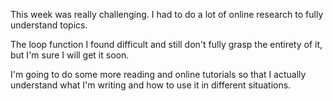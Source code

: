 This week was really challenging. I had to do a lot of online research to fully understand topics. 

The loop function I found difficult and still don't fully grasp the entirety of it, but I'm sure I will get it soon. 

I'm going to do some more reading and online tutorials so that I actually understand what I'm writing and how to use it in different situations.